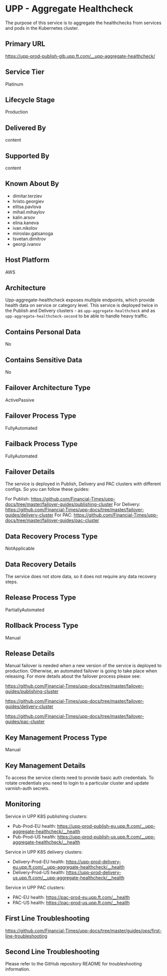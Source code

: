 # UPP - Aggregate Healthcheck

The purpose of this service is to aggregate the healthchecks from services and pods in the Kubernetes cluster.

## Primary URL

<https://upp-prod-publish-glb.upp.ft.com/__upp-aggregate-healthcheck/>

## Service Tier

Platinum

## Lifecycle Stage

Production

## Delivered By

content

## Supported By

content

## Known About By

- dimitar.terziev
- hristo.georgiev
- elitsa.pavlova
- mihail.mihaylov
- kalin.arsov
- elina.kaneva
- ivan.nikolov
- miroslav.gatsanoga
- tsvetan.dimitrov
- georgi.ivanov

## Host Platform

AWS

## Architecture

Upp-aggregate-healthcheck exposes multiple endpoints, which provide health data on service or category level. This service is deployed twice in the Publish and Delivery clusters -
as `upp-aggregate-healthcheck` and as `upp-aggregate-healthcheck-second` to be able to handle heavy traffic.

## Contains Personal Data

No

## Contains Sensitive Data

No

## Failover Architecture Type

ActivePassive

## Failover Process Type

FullyAutomated

## Failback Process Type

FullyAutomated

## Failover Details

The service is deployed in Publish, Delivery and PAC clusters with different configs. So you can follow these guides:

For Publish: https://github.com/Financial-Times/upp-docs/tree/master/failover-guides/publishing-cluster
For Delivery: https://github.com/Financial-Times/upp-docs/tree/master/failover-guides/delivery-cluster
For PAC: https://github.com/Financial-Times/upp-docs/tree/master/failover-guides/pac-cluster

## Data Recovery Process Type

NotApplicable

## Data Recovery Details

The service does not store data, so it does not require any data recovery steps.

## Release Process Type

PartiallyAutomated

## Rollback Process Type

Manual

## Release Details

Manual failover is needed when a new version of
the service is deployed to production.
Otherwise, an automated failover is going to take place when releasing.
For more details about the failover process please see:

<https://github.com/Financial-Times/upp-docs/tree/master/failover-guides/publishing-cluster>

<https://github.com/Financial-Times/upp-docs/tree/master/failover-guides/delivery-cluster>

<https://github.com/Financial-Times/upp-docs/tree/master/failover-guides/pac-cluster>

## Key Management Process Type

Manual

## Key Management Details

To access the service clients need to provide basic auth credentials.
To rotate credentials you need to login to a particular cluster and update varnish-auth secrets.

## Monitoring

Service in UPP K8S publishing clusters:

- Pub-Prod-EU health: <https://upp-prod-publish-eu.upp.ft.com/__upp-aggregate-healthcheck/__health>
- Pub-Prod-US health: <https://upp-prod-publish-us.upp.ft.com/__upp-aggregate-healthcheck/__health>

Service in UPP K8S delivery clusters:

- Delivery-Prod-EU health: <https://upp-prod-delivery-eu.upp.ft.com/__upp-aggregate-healthcheck/__health>
- Delivery-Prod-US health: <https://upp-prod-delivery-us.upp.ft.com/__upp-aggregate-healthcheck/__health>

Service in UPP PAC clusters:

- PAC-EU health: <https://pac-prod-eu.upp.ft.com/__health>
- PAC-US health: <https://pac-prod-us.upp.ft.com/__health>

## First Line Troubleshooting

<https://github.com/Financial-Times/upp-docs/tree/master/guides/ops/first-line-troubleshooting>

## Second Line Troubleshooting

Please refer to the GitHub repository README for troubleshooting information.
